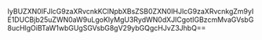 IyBUZXN0IFJlcG9zaXRvcnkKClNpbXBsZSB0ZXN0IHJlcG9zaXRvcnkgZm9yIE1DUCBjb25uZWN0aW9uLgoKIyMgU3RydWN0dXJlCgotIGBzcmMvaGVsbG8ucHlgOiBTaW1wbGUgSGVsbG8gV29ybGQgcHJvZ3JhbQ==